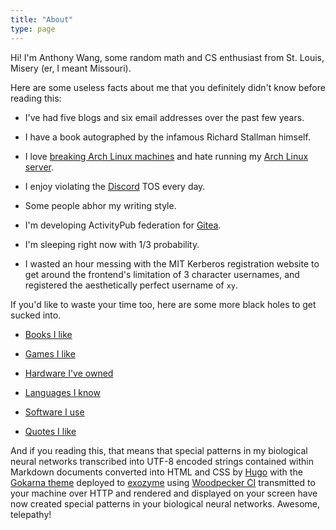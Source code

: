 ```yaml
---
title: "About"
type: page
---
```



Hi! I'm Anthony Wang, some random math and CS enthusiast from St. Louis, Misery (er, I meant Missouri).

Here are some useless facts about me that you definitely didn't know before reading this:

- I've had five blogs and six email addresses over the past few years.

- I have a book autographed by the infamous Richard Stallman himself.

- I love [breaking Arch Linux machines](/posts/installing-every-arch-package/) and hate running my [Arch Linux server](https://exozy.me).

- I enjoy violating the [Discord](/posts/dont-use-discord/) TOS every day.

- Some people abhor my writing style.

- I'm developing ActivityPub federation for [Gitea](https://gitea.com/Ta180m/gitea).

- I'm sleeping right now with 1/3 probability.

- I wasted an hour messing with the MIT Kerberos registration website to get around the frontend's limitation of 3 character usernames, and registered the aesthetically perfect username of `xy`.

If you'd like to waste your time too, here are some more black holes to get sucked into.

- [Books I like](books)

- [Games I like](games)

- [Hardware I've owned](hardware)

- [Languages I know](languages)

- [Software I use](software)

- [Quotes I like](quotes)

And if you reading this, that means that special patterns in my biological neural networks transcribed into UTF-8 encoded strings contained within Markdown documents converted into HTML and CSS by [Hugo](https://gohugo.io) with the [Gokarna theme](https://github.com/526avijitgupta/gokarna) deployed to [exozyme](https://exozy.me) using [Woodpecker CI](https://woodpecker-ci.org) transmitted to your machine over HTTP and rendered and displayed on your screen have now created special patterns in your biological neural networks. Awesome, telepathy!
